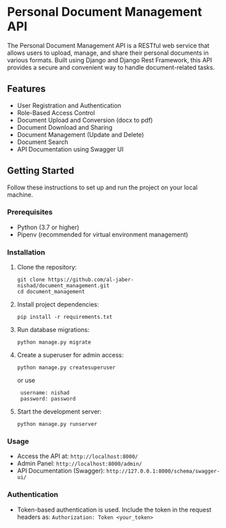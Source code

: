 # Personal Document Management API

The Personal Document Management API is a RESTful web service that allows users to upload, manage, and share their personal documents in various formats. Built using Django and Django Rest Framework, this API provides a secure and convenient way to handle document-related tasks.

## Features

- User Registration and Authentication
- Role-Based Access Control
- Document Upload and Conversion (docx to pdf)
- Document Download and Sharing
- Document Management (Update and Delete)
- Document Search
- API Documentation using Swagger UI

## Getting Started

Follow these instructions to set up and run the project on your local machine.

### Prerequisites

- Python (3.7 or higher)
- Pipenv (recommended for virtual environment management)

### Installation

1. Clone the repository:

   ```
   git clone https://github.com/al-jaber-nishad/document_management.git
   cd document_management
   ```

2. Install project dependencies:

   ```
   pip install -r requirements.txt
   ```

5. Run database migrations:

   ```
   python manage.py migrate
   ```

6. Create a superuser for admin access:

   ```
   python manage.py createsuperuser
   ```
   or use
   ```
    username: nishad
    password: password
   ```

8. Start the development server:

   ```
   python manage.py runserver
   ```

### Usage

- Access the API at: `http://localhost:8000/`
- Admin Panel: `http://localhost:8000/admin/`
- API Documentation (Swagger): `http://127.0.0.1:8000/schema/swagger-ui/`

### Authentication

- Token-based authentication is used. Include the token in the request headers as: `Authorization: Token <your_token>`

